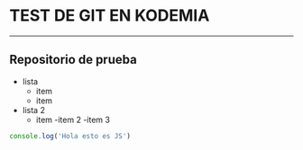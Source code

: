 # TEST DE GIT EN KODEMIA
---
## Repositorio de prueba

- lista
  - item
  - item
- lista 2
  - item
    -item 2
    -item 3

```javascript
console.log('Hola esto es JS')
```